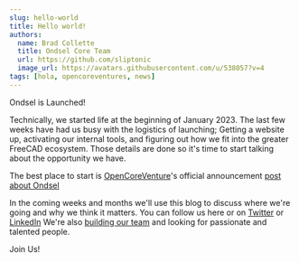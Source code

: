 ```yaml
---
slug: hello-world
title: Hello world!
authors:
  name: Brad Collette
  title: Ondsel Core Team
  url: https://github.com/sliptonic
  image_url: https://avatars.githubusercontent.com/u/538057?v=4
tags: [hola, opencoreventures, news]
---
```


Ondsel is Launched!

Technically, we started life at the beginning of January 2023.  The last few weeks have had us busy with the logistics of launching; Getting a website up, activating our internal tools, and figuring out how we fit into the greater FreeCAD ecosystem. Those details are done so it's time to start talking about the opportunity we have.

The best place to start is [OpenCoreVenture](https://opencoreventures.com/)'s official announcement [post about Ondsel](https://opencoreventures.com/blog/2023-01-ondsel-freecad-launch/)

In the coming weeks and months we'll use this blog to discuss where we're going and why we think it matters.  You can follow us here or on [Twitter](https://twitter.com/ondsel) or [LinkedIn](https://linkedin/company/ondsel)
We're also [building our team](../../careers) and looking for passionate and talented people.

Join Us!
